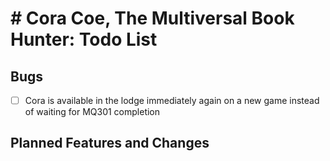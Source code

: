 # # Cora Coe, The Multiversal Book Hunter: Todo List

## Bugs
- [ ] Cora is available in the lodge immediately again on a new game instead of waiting for MQ301 completion

## Planned Features and Changes
